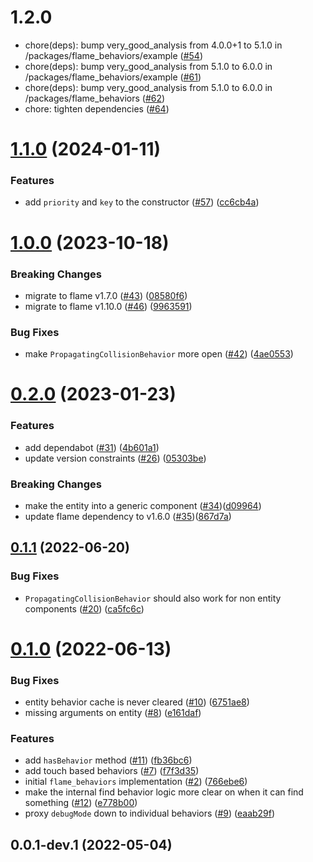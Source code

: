 # 1.2.0

- chore(deps): bump very_good_analysis from 4.0.0+1 to 5.1.0 in /packages/flame_behaviors/example ([#54](https://github.com/VeryGoodOpenSource/flame_behaviors/pull/54))
- chore(deps): bump very_good_analysis from 5.1.0 to 6.0.0 in /packages/flame_behaviors/example ([#61](https://github.com/VeryGoodOpenSource/flame_behaviors/pull/61))
- chore(deps): bump very_good_analysis from 5.1.0 to 6.0.0 in /packages/flame_behaviors ([#62](https://github.com/VeryGoodOpenSource/flame_behaviors/pull/62))
- chore: tighten dependencies ([#64](https://github.com/VeryGoodOpenSource/flame_behaviors/pull/64))

# [1.1.0](https://github.com/VeryGoodOpenSource/flame_behaviors/compare/flame_behaviors-v1.0.0...flame_behaviors-v1.1.0) (2024-01-11)

### Features

- add `priority` and `key` to the constructor ([#57](https://github.com/VeryGoodOpenSource/flame_behaviors/pull/57)) ([cc6cb4a](https://github.com/VeryGoodOpenSource/flame_behaviors/commit/cc6cb4a635109a74d5002d7e16d0e5b3d7e0dce6))

# [1.0.0](https://github.com/VeryGoodOpenSource/flame_behaviors/compare/v0.2.0...flame_behaviors-1.0.0) (2023-10-18)

### Breaking Changes

- migrate to flame v1.7.0 ([#43](https://github.com/VeryGoodOpenSource/flame_behaviors/pull/43)) ([08580f6](https://github.com/VeryGoodOpenSource/flame_behaviors/commit/08580f656abb12f38c1b16913c9cf5397e2b95a8))
- migrate to flame v1.10.0 ([#46](https://github.com/VeryGoodOpenSource/flame_behaviors/pull/46)) ([9963591](https://github.com/VeryGoodOpenSource/flame_behaviors/commit/9963591d4c0cc1da389ba8446740f8747549b775))

### Bug Fixes

- make `PropagatingCollisionBehavior` more open ([#42](https://github.com/VeryGoodOpenSource/flame_behaviors/pull/42)) ([4ae0553](https://github.com/VeryGoodOpenSource/flame_behaviors/commit/4ae05534458ec7b66caf04e87afc5e8c25fba9ae))

# [0.2.0](https://github.com/VeryGoodOpenSource/flame_behaviors/compare/v0.1.1...v0.2.0) (2023-01-23)

### Features

- add dependabot ([#31](https://github.com/VeryGoodOpenSource/flame_behaviors/issues/31)) ([4b601a1](https://github.com/VeryGoodOpenSource/flame_behaviors/commit/4b601a1ff3a516e36ae850857f5c5e5a9de7303f))
- update version constraints ([#26](https://github.com/VeryGoodOpenSource/flame_behaviors/issues/26)) ([05303be](https://github.com/VeryGoodOpenSource/flame_behaviors/commit/05303beeae80df6055f3b3fc8f5630f2643d40fe))

### Breaking Changes
- make the entity into a generic component ([#34](https://github.com/VeryGoodOpenSource/flame_behaviors/pull/34))([d09964](https://github.com/VeryGoodOpenSource/flame_behaviors/commit/d0996471370a0764331da82433a874a1edecba20))
- update flame dependency to v1.6.0  ([#35](https://github.com/VeryGoodOpenSource/flame_behaviors/pull/35))([867d7a](https://github.com/VeryGoodOpenSource/flame_behaviors/commit/867d7a283980a643bd5c49eae4be147d4df3469e))

## [0.1.1](https://github.com/VeryGoodOpenSource/flame_behaviors/compare/v0.1.0...v0.1.1) (2022-06-20)

### Bug Fixes

- `PropagatingCollisionBehavior` should also work for non entity components ([#20](https://github.com/VeryGoodOpenSource/flame_behaviors/issues/20)) ([ca5fc6c](https://github.com/VeryGoodOpenSource/flame_behaviors/commit/ca5fc6c2862d58348a7b2a72814f58d370161982))

# [0.1.0](https://github.com/VeryGoodOpenSource/flame_behaviors/compare/v0.0.1-dev.1...v0.1.0) (2022-06-13)

### Bug Fixes

- entity behavior cache is never cleared ([#10](https://github.com/VeryGoodOpenSource/flame_behaviors/issues/10)) ([6751ae8](https://github.com/VeryGoodOpenSource/flame_behaviors/commit/6751ae85eefdc848dd8f4c6c221c3f5d49303aed))
- missing arguments on entity ([#8](https://github.com/VeryGoodOpenSource/flame_behaviors/issues/8)) ([e161daf](https://github.com/VeryGoodOpenSource/flame_behaviors/commit/e161daf360f49423355b4822ff4342bad00c6977))

### Features

- add `hasBehavior` method ([#11](https://github.com/VeryGoodOpenSource/flame_behaviors/issues/11)) ([fb36bc6](https://github.com/VeryGoodOpenSource/flame_behaviors/commit/fb36bc67c152d17fa98b56f88f42b1d86452c4ab))
- add touch based behaviors ([#7](https://github.com/VeryGoodOpenSource/flame_behaviors/issues/7)) ([f7f3d35](https://github.com/VeryGoodOpenSource/flame_behaviors/commit/f7f3d35cade614ca404dc84937777752dca3f5be))
- initial `flame_behaviors` implementation ([#2](https://github.com/VeryGoodOpenSource/flame_behaviors/issues/2)) ([766ebe6](https://github.com/VeryGoodOpenSource/flame_behaviors/commit/766ebe6f398cdb96e93425d86713760c0664075d))
- make the internal find behavior logic more clear on when it can find something ([#12](https://github.com/VeryGoodOpenSource/flame_behaviors/issues/12)) ([e778b00](https://github.com/VeryGoodOpenSource/flame_behaviors/commit/e778b00c06f0bdd3d973548458402e7a3fa051b1))
- proxy `debugMode` down to individual behaviors ([#9](https://github.com/VeryGoodOpenSource/flame_behaviors/issues/9)) ([eaab29f](https://github.com/VeryGoodOpenSource/flame_behaviors/commit/eaab29f3fd17412072e975bd11ebf2828adf548a))

## 0.0.1-dev.1 (2022-05-04)
